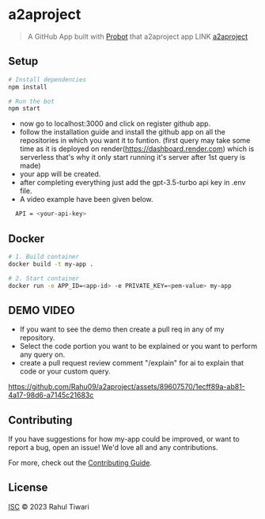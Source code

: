 # a2aproject

> A GitHub App built with [Probot](https://github.com/probot/probot) that a2aproject
> app LINK [a2aproject](https://github.com/apps/a2aproject)

## Setup

```sh
# Install dependencies
npm install

# Run the bot
npm start

```
- now go to localhost:3000 and click on register github app.
- follow the installation guide and install the github app on all the repositories in which you want it to funtion.
  (first query may take some time as it is deployed on render(https://dashboard.render.com) which is serverless that's why it only start running it's server after 1st query is made)
- your app will be created.
- after completing everything just add the gpt-3.5-turbo api key in .env file.
- A video example have been given below.

```sh
  API = <your-api-key>
```

## Docker

```sh
# 1. Build container
docker build -t my-app .

# 2. Start container
docker run -e APP_ID=<app-id> -e PRIVATE_KEY=<pem-value> my-app
```

## DEMO VIDEO
- If you want to see the demo then create a pull req in any of my repository.
- Select the code portion you want to be explained or you want to perform any query on.
- create a pull request review comment "/explain" for ai to explain that code or your custom query.

https://github.com/Rahu09/a2aproject/assets/89607570/1ecff89a-ab81-4a17-98d6-a7145c21683c


## Contributing

If you have suggestions for how my-app could be improved, or want to report a bug, open an issue! We'd love all and any contributions.

For more, check out the [Contributing Guide](CONTRIBUTING.md).

## License

[ISC](LICENSE) © 2023 Rahul Tiwari
